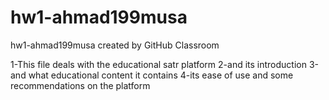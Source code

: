 # hw1-ahmad199musa
hw1-ahmad199musa created by GitHub Classroom

1-This file deals with the educational satr platform
2-and its introduction
3-and what educational content it contains
4-its ease of use and some recommendations on the platform

